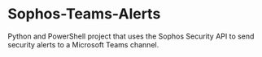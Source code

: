 # Sophos-Teams-Alerts
Python and PowerShell project that uses the Sophos Security API to send security alerts to a Microsoft Teams channel.
